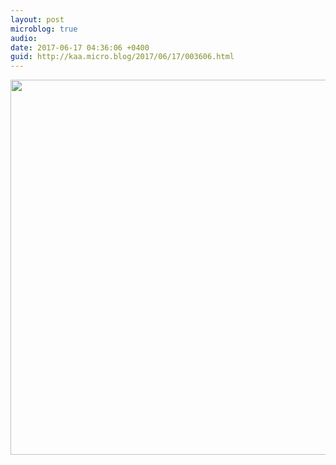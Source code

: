 ```yaml
---
layout: post
microblog: true
audio: 
date: 2017-06-17 04:36:06 +0400
guid: http://kaa.micro.blog/2017/06/17/003606.html
---
```



<img src="http://www.kaa.bz/uploads/2018/abea27d492.jpg" width="600" height="600" />
